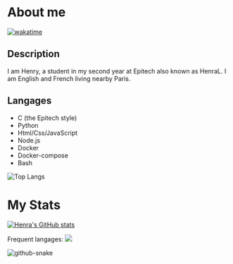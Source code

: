 # About me 
[![wakatime](https://wakatime.com/badge/user/018d3733-67ff-4538-8d3d-cee4bee65e1b.svg)](https://wakatime.com/@018d3733-67ff-4538-8d3d-cee4bee65e1b)
## Description
  I am Henry, a student in my second year at Epitech also known as HenraL.
  I am English and French living nearby Paris.

## Langages
  * C (the Epitech style)
  * Python
  * Html/Css/JavaScript
  * Node.js
  * Docker
  * Docker-compose
  * Bash

![Top Langs](https://github-readme-stats.vercel.app/api/top-langs/?username=HenraL&theme=blue-green&layout=compact)

# My Stats

[![Henra's GitHub stats](https://github-readme-stats.vercel.app/api?username=HenraL&show_icons=true&theme=blue-green)](https://github.com/anuraghazra/github-readme-stats)

Frequent langages:
<a href="https://wakatime.com"><img src="https://wakatime.com/share/@018d3733-67ff-4538-8d3d-cee4bee65e1b/6024ba8c-0ee3-4f5a-ba4c-ac704a5c0c9b.png" /></a>

<picture>
  <source media="(prefers-color-scheme: dark)" srcset="./dist/github-snake-dark.svg" />
  <source media="(prefers-color-scheme: light)" srcset="./dist/github-snake.svg" />
  <img alt="github-snake" src="github-snake.svg" />
</picture>
